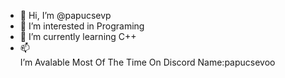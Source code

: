 - 👋 Hi, I’m @papucsevp
- 👀 I’m interested in 
Programing
- 🌱 I’m currently learning 
C++
- 📫  
  I’m Avalable Most Of The Time On Discord Name:papucsevoo
  
<!---
papucsevp/papucsevp is a ✨ special ✨ repository because its `README.md` (this file) appears on your GitHub profile.
You can click the Preview link to take a look at your changes.
--->
